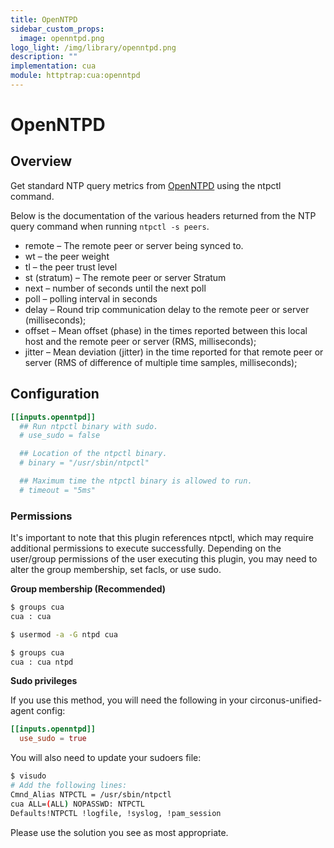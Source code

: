 ```yaml
---
title: OpenNTPD
sidebar_custom_props:
  image: openntpd.png
logo_light: /img/library/openntpd.png
description: ""
implementation: cua
module: httptrap:cua:openntpd
---
```


# OpenNTPD

## Overview

Get standard NTP query metrics from [OpenNTPD](http://www.openntpd.org/) using the ntpctl command.

Below is the documentation of the various headers returned from the NTP query
command when running `ntpctl -s peers`.

- remote – The remote peer or server being synced to.
- wt – the peer weight
- tl – the peer trust level
- st (stratum) – The remote peer or server Stratum
- next – number of seconds until the next poll
- poll – polling interval in seconds
- delay – Round trip communication delay to the remote peer
  or server (milliseconds);
- offset – Mean offset (phase) in the times reported between this local host and
  the remote peer or server (RMS, milliseconds);
- jitter – Mean deviation (jitter) in the time reported for that remote peer or
  server (RMS of difference of multiple time samples, milliseconds);

## Configuration

```toml
[[inputs.openntpd]]
  ## Run ntpctl binary with sudo.
  # use_sudo = false

  ## Location of the ntpctl binary.
  # binary = "/usr/sbin/ntpctl"

  ## Maximum time the ntpctl binary is allowed to run.
  # timeout = "5ms"
```

### Permissions

It's important to note that this plugin references ntpctl, which may require
additional permissions to execute successfully.
Depending on the user/group permissions of the user executing this
plugin, you may need to alter the group membership, set facls, or use sudo.

**Group membership (Recommended)**

```bash
$ groups cua
cua : cua

$ usermod -a -G ntpd cua

$ groups cua
cua : cua ntpd
```

**Sudo privileges**

If you use this method, you will need the following in your circonus-unified-agent config:

```toml
[[inputs.openntpd]]
  use_sudo = true
```

You will also need to update your sudoers file:

```bash
$ visudo
# Add the following lines:
Cmnd_Alias NTPCTL = /usr/sbin/ntpctl
cua ALL=(ALL) NOPASSWD: NTPCTL
Defaults!NTPCTL !logfile, !syslog, !pam_session
```

Please use the solution you see as most appropriate.

